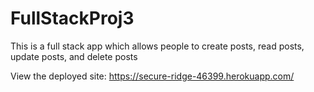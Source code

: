 # FullStackProj3
This is a full stack app which allows people to create posts, read posts, update posts, and delete posts

View the deployed site: https://secure-ridge-46399.herokuapp.com/
